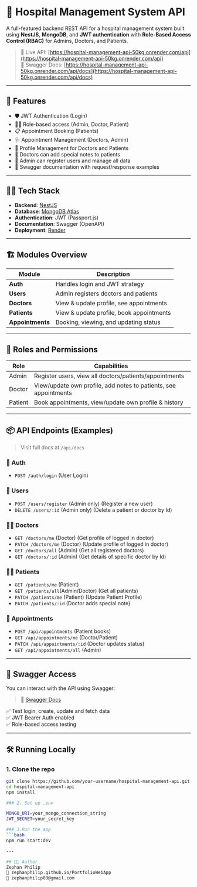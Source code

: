 # 🏥 Hospital Management System API

A full-featured backend REST API for a hospital management system built using **NestJS**, **MongoDB**, and **JWT authentication** with **Role-Based Access Control (RBAC)** for Admins, Doctors, and Patients.

> 🔗 Live API: [https://hospital-management-api-50kg.onrender.com/api](https://hospital-management-api-50kg.onrender.com/api)  
> 📘 Swagger Docs: [https://hospital-management-api-50kg.onrender.com/api/docs](https://hospital-management-api-50kg.onrender.com/api/docs)

---

## 🚀 Features

- 🛡️ JWT Authentication (Login)
- 🧑‍⚕️ Role-based access (Admin, Doctor, Patient)
- 📋 Appointment Booking (Patients)
- 🩺 Appointment Management (Doctors, Admin)
- 👤 Profile Management for Doctors and Patients
- 📝 Doctors can add special notes to patients
- 🔐 Admin can register users and manage all data
- 📄 Swagger documentation with request/response examples

---

## 🧑‍💻 Tech Stack

- **Backend**: [NestJS](https://nestjs.com/)
- **Database**: [MongoDB Atlas](https://www.mongodb.com/)
- **Authentication**: JWT (Passport.js)
- **Documentation**: Swagger (OpenAPI)
- **Deployment**: [Render](https://render.com/)

---

## 🏗️ Modules Overview

| Module       | Description |
|--------------|-------------|
| **Auth**     | Handles login and JWT strategy |
| **Users**    | Admin registers doctors and patients |
| **Doctors**  | View & update profile, see appointments |
| **Patients** | View & update profile, book appointments |
| **Appointments** | Booking, viewing, and updating status |

---

## 🔐 Roles and Permissions

| Role    | Capabilities |
|---------|--------------|
| Admin   | Register users, view all doctors/patients/appointments |
| Doctor  | View/update own profile, add notes to patients, see appointments |
| Patient | Book appointments, view/update own profile & history |

---

## 📦 API Endpoints (Examples)

> Visit full docs at `/api/docs`

### 🔑 Auth
- `POST /auth/login` (User Login)

### 👤 Users
- `POST /users/register` (Admin only) (Register a new user)
- `DELETE /users/:id` (Admin only) (Delete a patient or doctor by Id)

### 👨‍⚕️ Doctors
- `GET /doctors/me` (Doctor) (Get profile of logged in doctor)
- `PATCH /doctors/me` (Doctor) (Update profile of logged in doctor)
- `GET /doctors/all` (Admin) (Get all registered doctors)
- `GET /doctors/:id` (Admin) (Get details of specific doctor by Id)

### 👨‍🦽 Patients
- `GET /patients/me` (Patient)
- `GET /patients/all`(Admin/Doctor) (Get all patients)
- `PATCH /patients/me` (Patient) (Update Patient Profile)
- `PATCH /patients/:id` (Doctor adds special note)

### 📅 Appointments
- `POST /api/appointments` (Patient books)
- `GET /api/appointments/me` (Doctor/Patient)
- `PATCH /api/appointments/:id` (Doctor updates status)
- `GET /api/appointments/all` (Admin)

---

## 📘 Swagger Access

You can interact with the API using Swagger:

> 🧪 [Swagger Docs](https://hospital-management-api-50kg.onrender.com/api/docs)

✅ Test login, create, update and fetch data  
✅ JWT Bearer Auth enabled  
✅ Role-based access testing

---
## 🛠️ Running Locally

### 1. Clone the repo
```bash
git clone https://github.com/your-username/hospital-management-api.git
cd hospital-management-api
npm install

### 2. Set up .env

MONGO_URI=your_mongo_connection_string
JWT_SECRET=your_secret_key

### 3.Run the app
```bash
npm run start:dev

---

## 👨‍💻 Author
Zephan Philip
🔗 zephanphilip.github.io/PortfolioWebApp
📧 zephanphilip03@gmail.com